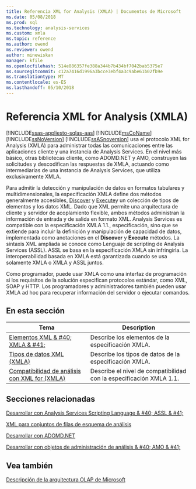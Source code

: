 ```yaml
---
title: Referencia XML for Analysis (XMLA) | Documentos de Microsoft
ms.date: 05/08/2018
ms.prod: sql
ms.technology: analysis-services
ms.custom: xmla
ms.topic: reference
ms.author: owend
ms.reviewer: owend
author: minewiskan
manager: kfile
ms.openlocfilehash: 514e886357fe388a344b7b434bf7042bab5375e7
ms.sourcegitcommit: c12a7416d1996a3bcce3ebf4a3c9abe61b02fb9e
ms.translationtype: MT
ms.contentlocale: es-ES
ms.lasthandoff: 05/10/2018
---
```

# <a name="xml-for-analysis--xmla-reference"></a>Referencia XML for Analysis (XMLA)
[!INCLUDE[ssas-appliesto-sqlas-aas](../../includes/ssas-appliesto-sqlas-aas.md)]
  [!INCLUDE[msCoName](../../includes/msconame-md.md)] [!INCLUDE[ssNoVersion](../../includes/ssnoversion-md.md)] [!INCLUDE[ssASnoversion](../../includes/ssasnoversion-md.md)] usa el protocolo XML for Analysis (XMLA) para administrar todas las comunicaciones entre las aplicaciones cliente y una instancia de Analysis Services. En el nivel más básico, otras bibliotecas cliente, como ADOMD.NET y AMO, construyen las solicitudes y descodifican las respuestas de XMLA, actuando como intermediarias de una instancia de Analysis Services, que utiliza exclusivamente XMLA.  
  
 Para admitir la detección y manipulación de datos en formatos tabulares y multidimensionales, la especificación XMLA define dos métodos generalmente accesibles, [Discover](../../analysis-services/xmla/xml-elements-methods-discover.md) y [Execute](../../analysis-services/xmla/xml-elements-methods-execute.md)y un colección de tipos de elementos y los datos XML. Dado que XML permite una arquitectura de cliente y servidor de acoplamiento flexible, ambos métodos administran la información de entrada y de salida en formato XML. Analysis Services es compatible con la especificación XMLA 1.1., especificación, sino que se extiende para incluir la definición y manipulación de capacidad de datos, implementada como anotaciones en el **Discover** y **Execute** métodos. La sintaxis XML ampliada se conoce como Lenguaje de scripting de Analysis Services (ASSL). ASSL se basa en la especificación XMLA sin infringirla. La interoperabilidad basada en XMLA está garantizada cuando se usa solamente XMLA o XMLA y ASSL juntos.  
  
 Como programador, puede usar XMLA como una interfaz de programación si los requisitos de la solución especifican protocolos estándar, como XML, SOAP y HTTP. Los programadores y administradores también pueden usar XMLA ad hoc para recuperar información del servidor o ejecutar comandos.  
  
## <a name="in-this-section"></a>En esta sección  
  
|Tema|Description|  
|-----------|-----------------|  
|[Elementos XML & #40; XMLA & #41;](http://msdn.microsoft.com/library/40ab2360-efb6-4ba6-bf23-e84964e51008)|Describe los elementos de la especificación XMLA.|  
|[Tipos de datos XML &#40;XMLA&#41;](../../analysis-services/xmla/xml-data-types/xml-data-types-xmla.md)|Describe los tipos de datos de la especificación XMLA.|  
|[Compatibilidad de análisis con XML for &#40;XMLA&#41;](../../analysis-services/xmla/xml-for-analysis-compliance-xmla.md)|Describe el nivel de compatibilidad con la especificación XMLA 1.1.|  
  
## <a name="related-sections"></a>Secciones relacionadas  
 [Desarrollar con Analysis Services Scripting Language & #40; ASSL & #41;](../../analysis-services/multidimensional-models/scripting-language-assl/developing-with-analysis-services-scripting-language-assl.md)  
  
 [XML para conjuntos de filas de esquema de análisis](../../analysis-services/schema-rowsets/xml/xml-for-analysis-schema-rowsets.md)  
  
 [Desarrollar con ADOMD.NET](../../analysis-services/multidimensional-models/adomd-net/developing-with-adomd-net.md)  
  
 [Desarrollar con objetos de administración de análisis & #40; AMO & #41;](../../analysis-services/multidimensional-models/analysis-management-objects/developing-with-analysis-management-objects-amo.md)  
  
## <a name="see-also"></a>Vea también  
 [Descripción de la arquitectura OLAP de Microsoft](../../analysis-services/multidimensional-models/olap-physical/understanding-microsoft-olap-architecture.md)  
  
  
